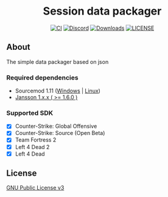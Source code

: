 <h1 align="center">Session data packager</h1>
<div align="center">

[![CI](https://github.com/rej-clown/packager/actions/workflows/ci.yml/badge.svg?branch=main)](https://github.com/rej-clown/packager/actions/workflows/ci.yml)
[![Discord](https://img.shields.io/discord/494942123548868609?logo=discord&logoColor=%23959da5&color=%235865F2)](https://discord.gg/cFZ97Mzrjy)
[![Downloads](https://img.shields.io/github/downloads/rej-clown/packager/total?color=%2332c955)]()
[![LICENSE](https://img.shields.io/github/license/rej-clown/packager)](LICENSE)
</div>


## About
The simple data packager based on json

### Required dependencies
- Sourcemod 1.11 ([Windows](http://sourcemod.net/latest.php?os=windows&version=1.11) | [Linux](http://sourcemod.net/latest.php?os=linux&version=1.11))
- [Jansson 1.x.x ( >= 1.6.0 )](https://github.com/rej-clown/sm-jansson/releases)

### Supported SDK
- [x] Counter-Strike: Global Offensive
- [x] Counter-Strike: Source (Open Beta)
- [x] Team Fortress 2
- [x] Left 4 Dead 2
- [x] Left 4 Dead

## License
[GNU Public License v3](LICENSE)
